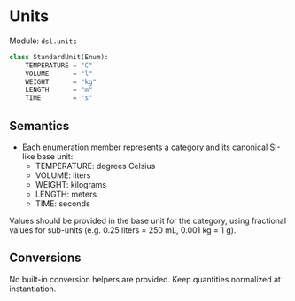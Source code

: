 # Units

Module: `dsl.units`

```python
class StandardUnit(Enum):
    TEMPERATURE = "C"
    VOLUME      = "l"
    WEIGHT      = "kg"
    LENGTH      = "m"
    TIME        = "s"
```

## Semantics

- Each enumeration member represents a category and its canonical SI-like base unit:
  - TEMPERATURE: degrees Celsius
  - VOLUME: liters
  - WEIGHT: kilograms
  - LENGTH: meters
  - TIME: seconds

Values should be provided in the base unit for the category, using fractional values for sub-units (e.g. 0.25 liters = 250 mL, 0.001 kg = 1 g).

## Conversions

No built-in conversion helpers are provided. Keep quantities normalized at instantiation.

